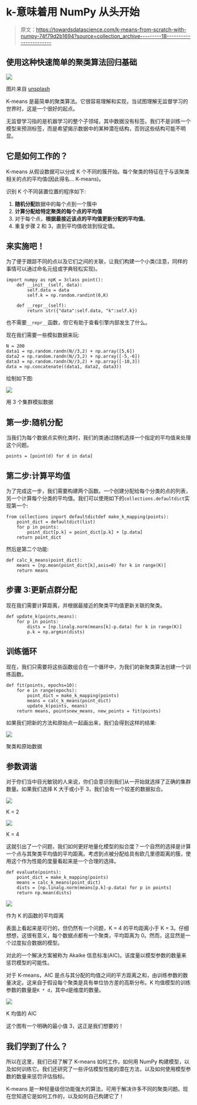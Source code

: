 # k-意味着用 NumPy 从头开始

> 原文：<https://towardsdatascience.com/k-means-from-scratch-with-numpy-74f79d2b1694?source=collection_archive---------18----------------------->

## 使用这种快速简单的聚类算法回归基础

![](img/379b796a7859ff207b2f414996d9e833.png)

图片来自 [unsplash](https://unsplash.com/photos/0vV4SEdf4gI)

K-means 是最简单的聚类算法。它很容易理解和实现，当试图理解无监督学习的世界时，这是一个很好的起点。

无监督学习指的是机器学习的整个子领域，其中数据没有标签。我们不是训练一个模型来预测标签，而是希望揭示数据中的某种潜在结构，否则这些结构可能不明显。

## 它是如何工作的？

K-means 从假设数据可以分成 K 个不同的簇开始。每个聚类的特征在于与该聚类相关的点的平均值(因此得名… K-means)。

识别 K 个不同装置位置的程序如下:

1.  **随机分配**数据中的每个点到一个簇中
2.  **计算分配给特定聚类的每个点的平均值**
3.  对于每个点，**根据最接近该点的平均值更新分配的平均值**。
4.  重复步骤 2 和 3，直到平均值收敛到恒定值。

## 来实施吧！

为了便于跟踪不同的点以及它们之间的关联，让我们构建一个小类(注意，同样的事情可以通过命名元组或字典轻松实现)。

```
import numpy as npK = 3class point():
    def __init__(self, data):
        self.data = data
        self.k = np.random.randint(0,K)

    def __repr__(self):
        return str({"data":self.data, "k":self.k})
```

也不需要`__repr__`函数，但它有助于查看引擎内部发生了什么。

现在我们需要一些模拟数据来玩:

```
N = 200
data1 = np.random.randn(N//3,2) + np.array([5,6])
data2 = np.random.randn(N//3,2) + np.array([-5,-6])
data3 = np.random.randn(N//3,2) + np.array([-10,3])
data = np.concatenate((data1, data2, data3))
```

绘制如下图:

![](img/1c56e23a331fd21215326501d256f5c5.png)

用 3 个集群模拟数据

## 第一步:随机分配

当我们为每个数据点实例化类时，我们的类通过随机选择一个指定的平均值来处理这个问题。

```
points = [point(d) for d in data]
```

## 第二步:计算平均值

为了完成这一步，我们需要构建两个函数。一个创建分配给每个分类的点的列表，另一个计算每个分类的平均值。我们可以使用如下的`collections.defaultdict`实现第一个:

```
from collections inport defaultdictdef make_k_mapping(points):
    point_dict = defaultdict(list)
    for p in points:
        point_dict[p.k] = point_dict[p.k] + [p.data]
    return point_dict
```

然后是第二个功能:

```
def calc_k_means(point_dict):
    means = [np.mean(point_dict[k],axis=0) for k in range(K)]
    return means
```

## 步骤 3:更新点群分配

现在我们需要计算距离，并根据最接近的聚类平均值更新关联的聚类。

```
def update_k(points,means):
    for p in points:   
        dists = [np.linalg.norm(means[k]-p.data) for k in range(K)]
        p.k = np.argmin(dists)
```

## 训练循环

现在，我们只需要将这些函数组合在一个循环中，为我们的新聚类算法创建一个训练函数。

```
def fit(points, epochs=10):
    for e in range(epochs):
        point_dict = make_k_mapping(points)
        means = calc_k_means(point_dict)
        update_k(points, means)
    return means, pointsnew_means, new_points = fit(points)
```

如果我们把新的方法和原始点一起画出来，我们会得到这样的结果:

![](img/7e0d5fd573cfdf292bc785b4e0deb40f.png)

聚类和原始数据

## 参数调谐

对于你们当中目光敏锐的人来说，你们会意识到我们从一开始就选择了正确的集群数量。如果我们选择 K 大于或小于 3，我们会有一个较差的数据拟合。

![](img/a90561efc1e6b85dc8107208583d25dc.png)

K = 2

![](img/dad13028b8ae24947f8eb65602d46c53.png)

K = 4

这就引出了一个问题，我们如何更好地量化模型的拟合度？一个自然的选择是计算一个点与其聚类平均值的平均距离。考虑到点被分配给具有欧几里德距离的簇，使用这个作为性能的度量看起来是一个合理的选择。

```
def evaluate(points):
    point_dict = make_k_mapping(points)
    means = calc_k_means(point_dict)
    dists = [np.linalg.norm(means[p.k]-p.data) for p in points]
    return np.mean(dists)
```

![](img/4237def55a155c28369d14d5e9f56098.png)

作为 K 的函数的平均距离

表面上看起来是可行的，但仍然有一个问题，K = 4 的平均距离小于 K = 3。仔细想想，这很有意义，每个数据点都有一个聚类，平均距离为 0。然而，这显然是一个过度拟合数据的模型。

对此的一个解决方案被称为 Akaike 信息标准(AIC)。该度量以模型参数的数量来惩罚模型的可能性。

对于 K-means，AIC 是点与其分配的均值之间的平方距离之和，由训练参数的数量决定。这来自于假设每个聚类是具有单位协方差的高斯分布。K 均值模型的训练参数的数量是`K * d`，其中`d`是维度的数量。

![](img/2ed3e5a02aec2872b5a07722705de163.png)

K 均值的 AIC

这个图有一个明确的最小值 3，这正是我们想要的！

## 我们学到了什么？

所以在这里，我们已经了解了 K-means 如何工作，如何用 NumPy 构建模型，以及如何训练它。我们还研究了一些评估模型性能的潜在方法，以及如何使用模型参数的数量来惩罚评估指标。

K-means 是一种轻量级但功能强大的算法，可用于解决许多不同的聚类问题。现在您知道它是如何工作的，以及如何自己构建它了！